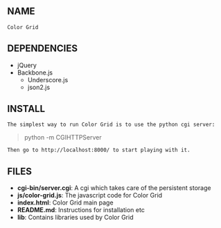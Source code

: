 NAME
----
    Color Grid

DEPENDENCIES
------------
 * jQuery
 * Backbone.js
   * Underscore.js
   * json2.js

INSTALL
-------
    The simplest way to run Color Grid is to use the python cgi server:

> python -m CGIHTTPServer

    Then go to http://localhost:8000/ to start playing with it.

FILES
-----
 * __cgi-bin/server.cgi__: A cgi which takes care of the persistent storage
 * __js/color-grid.js__: The javascript code for Color Grid
 * __index.html__: Color Grid main page
 * __README.md__: Instructions for installation etc
 * __lib__: Contains libraries used by Color Grid
